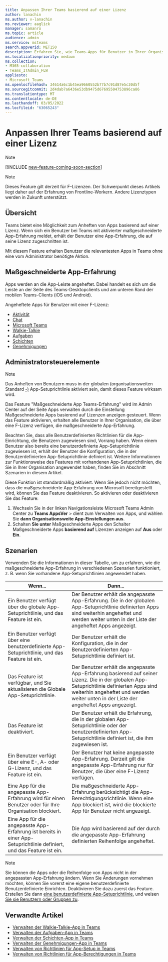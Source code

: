 ```yaml
---
title: Anpassen Ihrer Teams basierend auf einer Lizenz
author: lanachin
ms.author: v-lanachin
ms.reviewer: aaglick
manager: samanro
ms.topic: article
audience: admin
ms.service: msteams
search.appverid: MET150
description: Erfahren Sie, wie Teams-Apps für Benutzer in Ihrer Organisation basierend auf einer Lizenz anheften.
ms.localizationpriority: medium
ms.collection:
- M365-collaboration
- Teams_ITAdmin_FLW
appliesto:
- Microsoft Teams
ms.openlocfilehash: 34614a6c1b45ea9660552b77b7c91d87e5c30d5f
ms.sourcegitcommit: 2d4dab7a6436e53db9475d67695504753896ca86
ms.translationtype: MT
ms.contentlocale: de-DE
ms.lasthandoff: 03/05/2022
ms.locfileid: "63065243"
---
```

# <a name="tailor-your-teams-apps-based-on-license"></a>Anpassen Ihrer Teams basierend auf einer Lizenz

> [!NOTE]
> [!INCLUDE [new-feature-coming-soon-section](includes/new-feature-coming-soon-section.md)]

> [!NOTE]
> Dieses Feature gilt derzeit für F-Lizenzen. Der Schwerpunkt dieses Artikels liegt daher auf der Erfahrung von Frontline-Workern. Andere Lizenztypen werden in Zukunft unterstützt.

## <a name="overview"></a>Übersicht

Teams bietet eine Möglichkeit zum Anheften von Apps basierend auf einer Lizenz. Wenn sich ein Benutzer bei Teams mit aktivierter maßgeschneiderte App-Erfahrung meldet, erhält der Benutzer eine App-Erfahrung, die auf seine Lizenz zugeschnitten ist.

Mit diesem Feature erhalten Benutzer die relevantesten Apps in Teams ohne eine vom Administrator benötigte Aktion.

## <a name="tailored-app-experience"></a>Maßgeschneiderte App-Erfahrung

Apps werden an die App-Leiste angeheftet. Dabei handelt es sich um die Leiste an der Seite des Teams-Desktopclients und am unteren Rand der mobilen Teams-Clients (iOS und Android).

Angeheftete Apps für Benutzer mit einer F-Lizenz:

- [Aktivität](https://support.microsoft.com/office/explore-the-activity-feed-in-teams-91c635a1-644a-4c60-9c98-233db3e13a56)
- [Chat](https://support.microsoft.com/office/get-started-with-chat-0b506ce2-eb6d-4fca-9668-e56980ba755e)
- [Microsoft Teams](https://support.microsoft.com/office/teams-and-channels-in-microsoft-teams-c6d0e61d-a61e-44a6-a972-04f2a8fa4155)
- [Walkie-Talkie](https://support.microsoft.com/office/get-started-with-teams-walkie-talkie-25bdc3d5-bbb2-41b7-89bf-650fae0c8e0c)
- [Aufgaben](https://support.microsoft.com/office/use-the-tasks-app-in-teams-e32639f3-2e07-4b62-9a8c-fd706c12c070)
- [Schichten](https://support.microsoft.com/office/what-is-shifts-f8efe6e4-ddb3-4d23-b81b-bb812296b821)
- [Genehmigungen](https://support.microsoft.com/office/what-is-approvals-a9a01c95-e0bf-4d20-9ada-f7be3fc283d3)

## <a name="admin-controls"></a>Administratorsteuerelemente

> [!NOTE]
> Das Anheften von Benutzern muss in der globalen (organisationsweiten Standard [-)](teams-app-setup-policies.md) App-Setuprichtlinie aktiviert sein, damit dieses Feature wirksam wird.

Das Feature "Maßgeschneiderte App Teams-Erfahrung"  wird im Admin Center auf der Seite Apps verwalten durch die Einstellung Maßgeschneiderte [](manage-apps.md#manage-org-wide-app-settings) Apps basierend auf Lizenzen anzeigen gesteuert. Wenn das Feature aktivieren, erhalten alle Benutzer in Ihrer Organisation, die über eine F-Lizenz verfügen, die maßgeschneiderte App-Erfahrung.

Beachten Sie, dass alle Benutzerdefinierten Richtlinien für die App-Einrichtung, die Benutzern zugewiesen sind, Vorrang haben. Wenn einem Benutzer also bereits eine benutzerdefinierte App-Setuprichtlinie zugewiesen ist, erhält der Benutzer die Konfiguration, die in der Benutzerdefinierten App-Setuprichtlinie definiert ist. Weitere Informationen zur Funktionsweise des Features mit vorhandenen App-Setuprichtlinien, die Sie in Ihrer Organisation angewendet haben, finden Sie [](#scenarios) im Abschnitt Szenarien in diesem Artikel.

Diese Funktion ist standardmäßig aktiviert. Wenn Sie jedoch nicht möchten, dass die maßgeschneiderte App-Erfahrung von Microsoft bereitgestellt wird, können Sie das Feature deaktivieren. So aktivieren oder deaktivieren Sie das Feature:

1. Wechseln Sie in der linken Navigationsleiste Microsoft Teams Admin Center zu **Teams AppsVer** >  dient zum Verwalten von Apps, und wählen Sie **dann Organisationsweite App-Einstellungen aus**.
2. Schalten **Sie unter** Maßgeschneiderte Apps den Schalter Maßgeschneiderte Apps **basierend auf** Lizenzen anzeigen auf **Aus** oder **Ein**.

## <a name="scenarios"></a>Szenarien

Verwenden Sie die Informationen in dieser Tabelle, um zu erfahren, wie die maßgeschneiderte App-Erfahrung in verschiedenen Szenarien funktioniert, z. B. wenn Sie vorhandene App-Setuprichtlinien angewendet haben.

|Wenn...  |Dann... |
|---------|---------|
|Ein Benutzer verfügt über die globale App-Setuprichtlinie, und das Feature ist ein.     | Der Benutzer erhält die angepasste App-Erfahrung. Die in der globalen App-Setuprichtlinie definierten Apps sind weiterhin angeheftet und werden weiter unten in der Liste der angeheftet Apps angezeigt.      |
|Ein Benutzer verfügt über eine benutzerdefinierte App-Setuprichtlinie, und das Feature ist ein.    |Der Benutzer erhält die Konfiguration, die in der Benutzerdefinierten App-Setuprichtlinie definiert ist.          |
|Das Feature ist verfügbar, und Sie aktualisieren die Globale App-Setuprichtlinie.     |Der Benutzer erhält die angepasste App-Erfahrung basierend auf seiner Lizenz. Die in der globalen App-Setuprichtlinie definierten Apps sind weiterhin angeheftet und werden weiter unten in der Liste der angeheftet Apps angezeigt.          |
|Das Feature ist deaktiviert.   | Der Benutzer erhält die Erfahrung, die in der globalen App-Setuprichtlinie oder der benutzerdefinierten App-Setuprichtlinie definiert ist, die ihm zugewiesen ist.          |
|Ein Benutzer verfügt über eine E-, A- oder G-Lizenz, und das Feature ist ein.   | Der Benutzer hat keine angepasste App-Erfahrung. Derzeit gilt die angepasste App-Erfahrung nur für Benutzer, die über eine F-Lizenz verfügen.        |
|Eine App für die angepasste App-Erfahrung wird für einen Benutzer oder für Ihre Organisation blockiert.      |Die maßgeschneiderte App-Erfahrung berücksichtigt die App-Berechtigungsrichtlinie. Wenn eine App blockiert ist, wird die blockierte App für Benutzer nicht angezeigt.           |
|Eine App für die angepasste App-Erfahrung ist bereits in einer App-Setuprichtlinie definiert, und das Feature ist ein. |Die App wird basierend auf der durch die angepasste App-Erfahrung definierten Reihenfolge angeheftet.        |

> [!NOTE]
> Sie können die Apps oder die Reihenfolge von Apps nicht in der angepassten App-Erfahrung ändern. Wenn Sie Änderungen vornehmen möchten, können Sie vorerst eine eigene benutzerdefinierte Benutzerdefinierte Einrichten. Deaktivieren Sie dazu zuerst das Feature. Erstellen Sie dann [eine benutzerdefinierte App-Setuprichtlinie](teams-app-setup-policies.md), und weisen [Sie sie Benutzern oder Gruppen zu](assign-policies-users-and-groups.md).

## <a name="related-articles"></a>Verwandte Artikel

- [Verwalten der Walkie-Talkie-App in Teams](walkie-talkie.md)
- [Verwalten der Aufgaben-App in Teams](manage-tasks-app.md)
- [Verwalten der Schichten-App in Teams](expand-teams-across-your-org/shifts/manage-the-shifts-app-for-your-organization-in-teams.md)
- [Verwalten der Genehmigungen-App in Teams](approval-admin.md)
- [Verwalten von Richtlinien für App-Setup in Teams](teams-app-setup-policies.md)
- [Verwalten von Richtlinien für App-Berechtigungen in Teams](teams-app-permission-policies.md)
